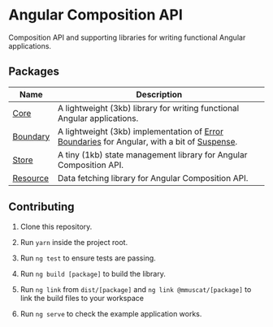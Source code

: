 # Angular Composition API

Composition API and supporting libraries for writing functional Angular applications.

## Packages

| Name  | Description |
|---|---|
| [Core](https://github.com/mmuscat/angular-composition-api/tree/master/packages/core) | A lightweight (3kb) library for writing functional Angular applications.
| [Boundary](https://github.com/mmuscat/angular-composition-api/tree/master/packages/boundary) | A lightweight (3kb) implementation of [Error Boundaries](https://reactjs.org/docs/error-boundaries.html) for Angular, with a bit of [Suspense](https://reactjs.org/docs/concurrent-mode-suspense.html).
| [Store](https://github.com/mmuscat/angular-composition-api/tree/master/packages/store) | A tiny (1kb) state management library for Angular Composition API.
| [Resource](https://github.com/mmuscat/angular-composition-api/tree/master/packages/resource) | Data fetching library for Angular Composition API.

[comment]: <> (| [Example]&#40;https://github.com/mmuscat/angular-composition-api/tree/master/packages/example&#41; | Todo List sandbox.)

## Contributing

1. Clone this repository.

2. Run `yarn` inside the project root.

3. Run `ng test` to ensure tests are passing.

4. Run `ng build [package]` to build the library.

5. Run `ng link` from `dist/[package]` and `ng link @mmuscat/[package]` to
link the build files to your workspace

7. Run `ng serve` to check the example application works.